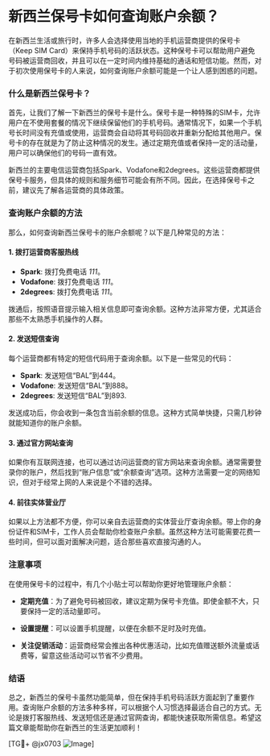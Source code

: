 # 新西兰保号卡如何查询账户余额？

在新西兰生活或旅行时，许多人会选择使用当地的手机运营商提供的保号卡（Keep SIM Card）来保持手机号码的活跃状态。这种保号卡可以帮助用户避免号码被运营商回收，并且可以在一定时间内维持基础的通话和短信功能。然而，对于初次使用保号卡的人来说，如何查询账户余额可能是一个让人感到困惑的问题。

### 什么是新西兰保号卡？

首先，让我们了解一下新西兰的保号卡是什么。保号卡是一种特殊的SIM卡，允许用户在不使用套餐的情况下继续保留他们的手机号码。通常情况下，如果一个手机号长时间没有充值或使用，运营商会自动将其号码回收并重新分配给其他用户。保号卡的存在就是为了防止这种情况的发生。通过定期充值或者保持一定的活动量，用户可以确保他们的号码一直有效。

新西兰的主要电信运营商包括Spark、Vodafone和2degrees。这些运营商都提供保号卡服务，但具体的规则和服务细节可能会有所不同。因此，在选择保号卡之前，建议先了解各运营商的具体政策。

### 查询账户余额的方法

那么，如何查询新西兰保号卡的账户余额呢？以下是几种常见的方法：

#### 1. **拨打运营商客服热线**
   - **Spark**: 拨打免费电话 *111*。
   - **Vodafone**: 拨打免费电话 *111*。
   - **2degrees**: 拨打免费电话 *111*。

   拨通后，按照语音提示输入相关信息即可查询余额。这种方法非常方便，尤其适合那些不太熟悉手机操作的人群。

#### 2. **发送短信查询**
   每个运营商都有特定的短信代码用于查询余额。以下是一些常见的代码：
   - **Spark**: 发送短信“BAL”到444。
   - **Vodafone**: 发送短信“BAL”到888。
   - **2degrees**: 发送短信“BAL”到893.

   发送成功后，你会收到一条包含当前余额的信息。这种方式简单快捷，只需几秒钟就能知道你的账户余额。

#### 3. **通过官方网站查询**
   如果你有互联网连接，也可以通过访问运营商的官方网站来查询余额。通常需要登录你的账户，然后找到“账户信息”或“余额查询”选项。这种方法需要一定的网络知识，但对于经常上网的人来说是个不错的选择。

#### 4. **前往实体营业厅**
   如果以上方法都不方便，你可以亲自去运营商的实体营业厅查询余额。带上你的身份证件和SIM卡，工作人员会帮助你检查账户余额。虽然这种方法可能需要花费一些时间，但可以面对面解决问题，适合那些喜欢直接沟通的人。

### 注意事项

在使用保号卡的过程中，有几个小贴士可以帮助你更好地管理账户余额：

- **定期充值**：为了避免号码被回收，建议定期为保号卡充值。即使金额不大，只要保持一定的活动量即可。
  
- **设置提醒**：可以设置手机提醒，以便在余额不足时及时充值。

- **关注促销活动**：运营商经常会推出各种优惠活动，比如充值赠送额外流量或话费等，留意这些活动可以节省不少费用。

### 结语

总之，新西兰的保号卡虽然功能简单，但在保持手机号码活跃方面起到了重要作用。查询账户余额的方法多种多样，可以根据个人习惯选择最适合自己的方式。无论是拨打客服热线、发送短信还是通过官网查询，都能快速获取所需信息。希望这篇文章能帮助你在新西兰的生活更加顺利！

[TG💪+ @jx0703 ![Image](https://github.com/user-attachments/assets/dbca1d08-cadb-493c-b0ec-ad6f7a83f270)]